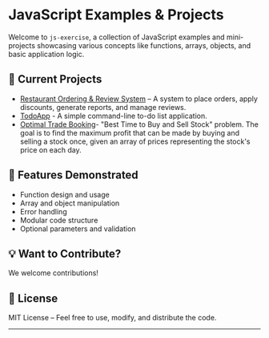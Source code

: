 # JavaScript Examples & Projects

Welcome to `js-exercise`, a collection of JavaScript examples and mini-projects showcasing various concepts like functions, arrays, objects, and basic application logic.

## 🧪 Current Projects

- [Restaurant Ordering & Review System](https://github.com/<your-username>/js-exercise/tree/restaurant-ordering-review-system)  – A system to place orders, apply discounts, generate reports, and manage reviews.
- [TodoApp](https://github.com/mehedibu2013/javascript-examples/tree/main/toDO) - A simple command-line to-do list application.
- [Optimal Trade Booking](https://github.com/mehedibu2013/javascript-examples/tree/main/optimaltradebooking)- "Best Time to Buy and Sell Stock" problem. The goal is to find the maximum profit that can be made by buying and selling a stock once, given an array of prices representing the stock's price on each day.

## 🧰 Features Demonstrated

- Function design and usage
- Array and object manipulation
- Error handling
- Modular code structure
- Optional parameters and validation

## 💡 Want to Contribute?

We welcome contributions!

## 📄 License

MIT License – Feel free to use, modify, and distribute the code.

---